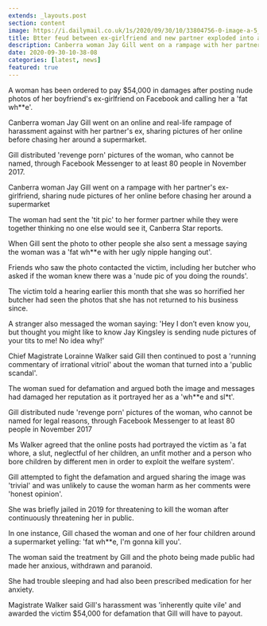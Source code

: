 ```yaml
---
extends: _layouts.post
section: content
image: https://i.dailymail.co.uk/1s/2020/09/30/10/33804756-0-image-a-5_1601456416460.jpg 
title: Btter feud between ex-girlfriend and new partner exploded into an online war before ending in court  
description: Canberra woman Jay Gill went on a rampage with her partners ex-girlfriend, sharing nude pictures of her online before chasing her around a supermarket. 
date: 2020-09-30-10-38-08 
categories: [latest, news] 
featured: true 
--- 
```

A woman has been ordered to pay $54,000 in damages after posting nude photos of her boyfriend's ex-girlfriend on Facebook and calling her a 'fat wh**e'. 

Canberra woman Jay Gill went on an online and real-life rampage of harassment against with her partner's ex, sharing pictures of her online before chasing her around a supermarket.

Gill distributed 'revenge porn' pictures of the woman, who cannot be named, through Facebook Messenger to at least 80 people in November 2017.

Canberra woman Jay Gill went on a rampage with her partner's ex-girlfriend, sharing nude pictures of her online before chasing her around a supermarket

The woman had sent the 'tit pic' to her former partner while they were together thinking no one else would see it, Canberra Star reports.

When Gill sent the photo to other people she also sent a message saying the woman was a 'fat wh**e with her ugly nipple hanging out'.

Friends who saw the photo contacted the victim, including her butcher who asked if the woman knew there was a 'nude pic of you doing the rounds'.  

The victim told a hearing earlier this month that she was so horrified her butcher had seen the photos that she has not returned to his business since. 

A stranger also messaged the woman saying: 'Hey I don’t even know you, but thought you might like to know Jay Kingsley is sending nude pictures of your tits to me! No idea why!'

Chief Magistrate Lorainne Walker said Gill then continued to post a 'running commentary of irrational vitriol' about the woman that turned into a 'public scandal'.

The woman sued for defamation and argued both the image and messages had damaged her reputation as it portrayed her as a 'wh**e and sl*t'.

Gill distributed nude 'revenge porn' pictures of the woman, who cannot be named for legal reasons, through Facebook Messenger to at least 80 people in November 2017

Ms Walker agreed that the online posts had portrayed the victim as 'a fat whore, a slut, neglectful of her children, an unfit mother and a person who bore children by different men in order to exploit the welfare system'.  

Gill attempted to fight the defamation and argued sharing the image was 'trivial' and was unlikely to cause the woman harm as her comments were 'honest opinion'.

She was briefly jailed in 2019 for threatening to kill the woman after continuously threatening her in public.

In one instance, Gill chased the woman and one of her four children around a supermarket yelling: 'fat wh**e, I'm gonna kill you'.

The woman said the treatment by Gill and the photo being made public had made her anxious, withdrawn and paranoid.

She had trouble sleeping and had also been prescribed medication for her anxiety.

Magistrate Walker said Gill's harassment was 'inherently quite vile' and awarded the victim $54,000 for defamation that Gill will have to payout.  


